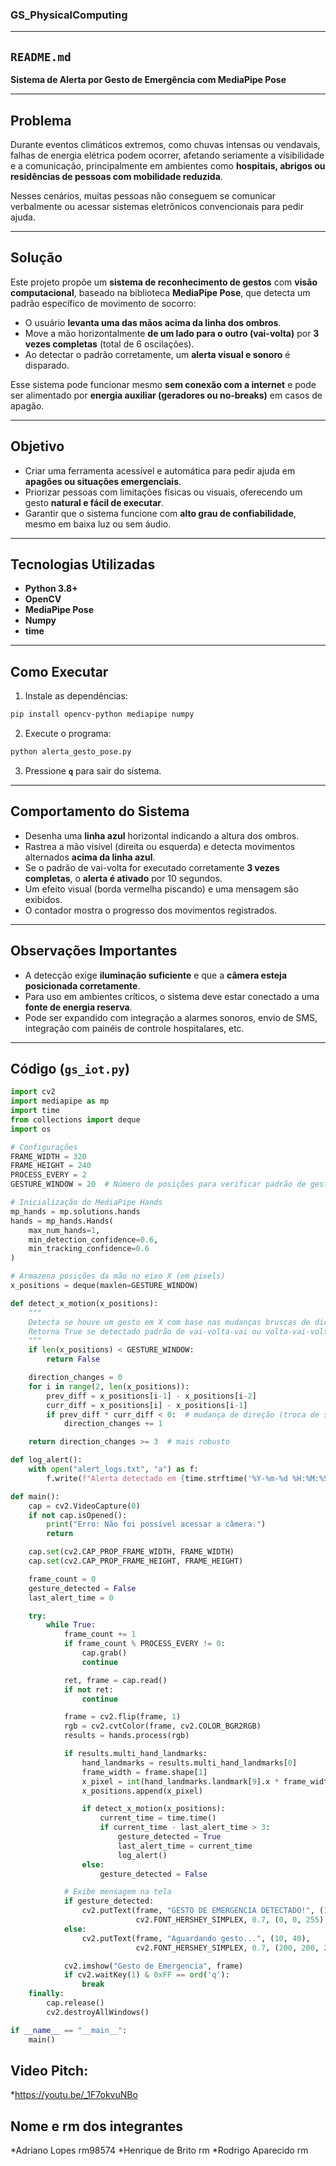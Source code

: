 ### GS_PhysicalComputing
---

##  `README.md`



**Sistema de Alerta por Gesto de Emergência com MediaPipe Pose**

---

##  Problema

Durante eventos climáticos extremos, como chuvas intensas ou vendavais, falhas de energia elétrica podem ocorrer, afetando seriamente a visibilidade e a comunicação, principalmente em ambientes como **hospitais, abrigos ou residências de pessoas com mobilidade reduzida**.

Nesses cenários, muitas pessoas não conseguem se comunicar verbalmente ou acessar sistemas eletrônicos convencionais para pedir ajuda.

---

##  Solução

Este projeto propõe um **sistema de reconhecimento de gestos** com **visão computacional**, baseado na biblioteca **MediaPipe Pose**, que detecta um padrão específico de movimento de socorro:

* O usuário **levanta uma das mãos acima da linha dos ombros**.
* Move a mão horizontalmente **de um lado para o outro (vai-volta)** por **3 vezes completas** (total de 6 oscilações).
* Ao detectar o padrão corretamente, um **alerta visual e sonoro** é disparado.

Esse sistema pode funcionar mesmo **sem conexão com a internet** e pode ser alimentado por **energia auxiliar (geradores ou no-breaks)** em casos de apagão.

---

##  Objetivo

* Criar uma ferramenta acessível e automática para pedir ajuda em **apagões ou situações emergenciais**.
* Priorizar pessoas com limitações físicas ou visuais, oferecendo um gesto **natural e fácil de executar**.
* Garantir que o sistema funcione com **alto grau de confiabilidade**, mesmo em baixa luz ou sem áudio.

---

##  Tecnologias Utilizadas

* **Python 3.8+**
* **OpenCV**
* **MediaPipe Pose**
* **Numpy**
* **time**

---

##  Como Executar

1. Instale as dependências:

```bash
pip install opencv-python mediapipe numpy
```

2. Execute o programa:

```bash
python alerta_gesto_pose.py
```

3. Pressione **`q`** para sair do sistema.

---

## Comportamento do Sistema

* Desenha uma **linha azul** horizontal indicando a altura dos ombros.
* Rastrea a mão visível (direita ou esquerda) e detecta movimentos alternados **acima da linha azul**.
* Se o padrão de vai-volta for executado corretamente **3 vezes completas**, o **alerta é ativado** por 10 segundos.
* Um efeito visual (borda vermelha piscando) e uma mensagem são exibidos.
* O contador mostra o progresso dos movimentos registrados.
---

##  Observações Importantes

* A detecção exige **iluminação suficiente** e que a **câmera esteja posicionada corretamente**.
* Para uso em ambientes críticos, o sistema deve estar conectado a uma **fonte de energia reserva**.
* Pode ser expandido com integração a alarmes sonoros, envio de SMS, integração com painéis de controle hospitalares, etc.

---

##  Código (`gs_iot.py`)

```python
import cv2
import mediapipe as mp
import time
from collections import deque
import os

# Configurações
FRAME_WIDTH = 320
FRAME_HEIGHT = 240
PROCESS_EVERY = 2
GESTURE_WINDOW = 20  # Número de posições para verificar padrão de gesto

# Inicialização do MediaPipe Hands
mp_hands = mp.solutions.hands
hands = mp_hands.Hands(
    max_num_hands=1,
    min_detection_confidence=0.6,
    min_tracking_confidence=0.6
)

# Armazena posições da mão no eixo X (em pixels)
x_positions = deque(maxlen=GESTURE_WINDOW)

def detect_x_motion(x_positions):
    """
    Detecta se houve um gesto em X com base nas mudanças bruscas de direção no eixo X.
    Retorna True se detectado padrão de vai-volta-vai ou volta-vai-volta.
    """
    if len(x_positions) < GESTURE_WINDOW:
        return False

    direction_changes = 0
    for i in range(2, len(x_positions)):
        prev_diff = x_positions[i-1] - x_positions[i-2]
        curr_diff = x_positions[i] - x_positions[i-1]
        if prev_diff * curr_diff < 0:  # mudança de direção (troca de sinal)
            direction_changes += 1

    return direction_changes >= 3  # mais robusto

def log_alert():
    with open("alert_logs.txt", "a") as f:
        f.write(f"Alerta detectado em {time.strftime('%Y-%m-%d %H:%M:%S')}\n")

def main():
    cap = cv2.VideoCapture(0)
    if not cap.isOpened():
        print("Erro: Não foi possível acessar a câmera.")
        return

    cap.set(cv2.CAP_PROP_FRAME_WIDTH, FRAME_WIDTH)
    cap.set(cv2.CAP_PROP_FRAME_HEIGHT, FRAME_HEIGHT)

    frame_count = 0
    gesture_detected = False
    last_alert_time = 0

    try:
        while True:
            frame_count += 1
            if frame_count % PROCESS_EVERY != 0:
                cap.grab()
                continue

            ret, frame = cap.read()
            if not ret:
                continue

            frame = cv2.flip(frame, 1)
            rgb = cv2.cvtColor(frame, cv2.COLOR_BGR2RGB)
            results = hands.process(rgb)

            if results.multi_hand_landmarks:
                hand_landmarks = results.multi_hand_landmarks[0]
                frame_width = frame.shape[1]
                x_pixel = int(hand_landmarks.landmark[9].x * frame_width)
                x_positions.append(x_pixel)

                if detect_x_motion(x_positions):
                    current_time = time.time()
                    if current_time - last_alert_time > 3:
                        gesture_detected = True
                        last_alert_time = current_time
                        log_alert()
                else:
                    gesture_detected = False

            # Exibe mensagem na tela
            if gesture_detected:
                cv2.putText(frame, "GESTO DE EMERGENCIA DETECTADO!", (10, 40),
                            cv2.FONT_HERSHEY_SIMPLEX, 0.7, (0, 0, 255), 2)
            else:
                cv2.putText(frame, "Aguardando gesto...", (10, 40),
                            cv2.FONT_HERSHEY_SIMPLEX, 0.7, (200, 200, 200), 1)

            cv2.imshow("Gesto de Emergencia", frame)
            if cv2.waitKey(1) & 0xFF == ord('q'):
                break
    finally:
        cap.release()
        cv2.destroyAllWindows()

if __name__ == "__main__":
    main()
```

Video Pitch:
---
*https://youtu.be/_1F7okvuNBo

Nome e rm dos integrantes
---
*Adriano Lopes rm98574
*Henrique de Brito rm
*Rodrigo Aparecido rm

